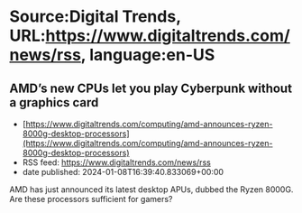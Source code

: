 # Source:Digital Trends, URL:https://www.digitaltrends.com/news/rss, language:en-US

## AMD’s new CPUs let you play Cyberpunk without a graphics card
 - [https://www.digitaltrends.com/computing/amd-announces-ryzen-8000g-desktop-processors](https://www.digitaltrends.com/computing/amd-announces-ryzen-8000g-desktop-processors)
 - RSS feed: https://www.digitaltrends.com/news/rss
 - date published: 2024-01-08T16:39:40.833069+00:00

AMD has just announced its latest desktop APUs, dubbed the Ryzen 8000G. Are these processors sufficient for gamers?

